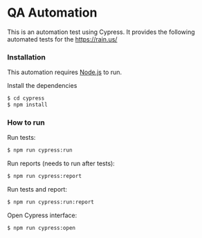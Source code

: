 # QA Automation

This is an automation test using Cypress. It provides the following automated tests for the https://rain.us/

### Installation

This automation requires [Node.js](https://nodejs.org/) to run.

Install the dependencies

```sh
$ cd cypress
$ npm install 
```

### How to run

Run tests:
```sh
$ npm run cypress:run
```

Run reports (needs to run after tests):
```sh
$ npm run cypress:report
```

Run tests and report:
```sh
$ npm run cypress:run:report
```

Open Cypress interface:
```sh
$ npm run cypress:open
```
